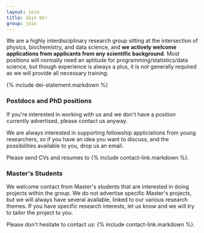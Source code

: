 ```yaml
---
layout: join
title: Join Us!
group: join
---
```


We are a highly interdisciplinary research group sitting at the intersection of physics, biochemistry, and data science, and <strong>we actively welcome applications from applicants from any scientific background</strong>. Most positions will normally need an aptitude for programming/statistics/data science, but though experience is always a plus, it is not generally required as we will provide all necessary training. 

{% include dei-statement.markdown %}

### Postdocs and PhD positions 

If you're interested in working with us and we don't have a position currently advertised, please contact us anyway. 

We are always interested in supporting fellowship appliciations from young researchers, so if you have an idea you want to discuss, and the possibilities available to you, drop us an email.

Please send CVs and resumes to {% include contact-link.markdown %}. 

### Master's Students

We welcome contact from Master's students that are interested in doing projects within the group. We do not advertise specific Master's projects, but we will always have several available, linked to our various research themes. If you have specific research interests, let us know and we will try to tailor the project to you. 

Please don't hesitate to contact us: {% include contact-link.markdown %}.

